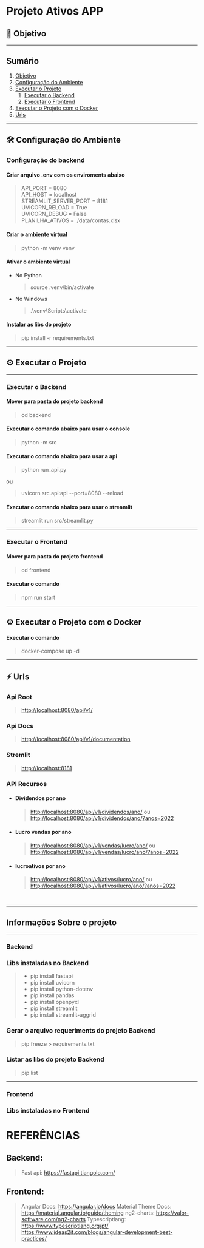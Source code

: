 # Projeto Ativos APP

## 🎯 Objetivo <a name="objetivo"></a>

>

---

## Sumário

1. [Objetivo](#objetivo)
2. [Configuração do Ambiente](#configuracao-ambiente)
3. [Executar o Projeto](#Executar-projeto)
    1. [Executar o Backend](#executar-backend)
    2. [Executar o Frontend](#executar-frontend)
4. [Executar o Projeto com o Docker](#Executar-projeto-docker)
4. [Urls](#urls)

---

## 🛠 Configuração do Ambiente <a name="configuracao-ambiente"></a>

### Configuração do backend <a name="configuracao-backend"></a>

#### Criar arquivo <b>.env</b> com os enviroments abaixo

> API_PORT = 8080 <br>
> API_HOST = localhost <br>
> STREAMLIT_SERVER_PORT = 8181 <br>
> UVICORN_RELOAD = True <br>
> UVICORN_DEBUG = False <br>
> PLANILHA_ATIVOS = ./data/contas.xlsx <br>

#### Criar o ambiente virtual

> python -m venv venv

#### Ativar o ambiente virtual

- No Python
    > source .venv/bin/activate

- No Windows
    > .\venv\Scripts\activate  

#### Instalar as libs do projeto

> pip install -r requirements.txt

---

## ⚙️ Executar o Projeto <a name="Executar-projeto"></a>

---

### Executar o Backend <a name="executar-backend"></a>

#### Mover para pasta do projeto backend

> cd backend

#### Executar o comando abaixo para usar o console

> python -m src

#### Executar o comando abaixo para usar a api

> python run_api.py

ou

> uvicorn src.api:api --port=8080 --reload

#### Executar o comando abaixo para usar o streamlit

> streamlit run src/streamlit.py

---

### Executar o Frontend <a name="executar-frontend"></a>

#### Mover para pasta do projeto frontend

> cd frontend

#### Executar o comando

> npm run start

---

## ⚙️ Executar o Projeto com o Docker <a name="Executar-projeto-docker"></a>

#### Executar o comando

> docker-compose up -d

---

## ⚡ Urls <a name="urls"></a>

### Api Root

> <http://localhost:8080/api/v1/>

### Api Docs

> <http://localhost:8080/api/v1/documentation>

### Stremlit

> <http://localhost:8181>

### API Recursos

- #### Dividendos por ano

    > <http://localhost:8080/api/v1/dividendos/ano/>
        ou
    > <http://localhost:8080/api/v1/dividendos/ano/?anos=2022>

- #### Lucro vendas por ano

    > <http://localhost:8080/api/v1/vendas/lucro/ano/>
        ou
    > <http://localhost:8080/api/v1/vendas/lucro/ano/?anos=2022>

- #### lucroativos por ano

    > <http://localhost:8080/api/v1/ativos/lucro/ano/>
        ou
    > <http://localhost:8080/api/v1/ativos/lucro/ano/?anos=2022>

<br />

---

## Informações Sobre o projeto

---

### Backend

### Libs instaladas no Backend

> - pip install fastapi
> - pip install uvicorn
> - pip install python-dotenv
> - pip install pandas
> - pip install openpyxl
> - pip install streamlit
> - pip install streamlit-aggrid

### Gerar o arquivo requeriments do projeto Backend

> pip freeze > requirements.txt

### Listar as libs do projeto Backend

> pip list

---

### Frontend

### Libs instaladas no Frontend

<!-- ### Comandos Docker

> docker builder prune -f 
> docker system df  
> docker-compose build --no-cache

-->
<!-- pasta do nginx onde fica os arquivos do app 
>/usr/share/nginx/html/ -->


# REFERÊNCIAS

## Backend:

> Fast api: <https://fastapi.tiangolo.com/>

## Frontend:

> Angular Docs: <https://angular.io/docs>
> Material Theme Docs: <https://material.angular.io/guide/theming>
> ng2-charts: <https://valor-software.com/ng2-charts>
> Typescriptlang: <https://www.typescriptlang.org/pt/>
> <https://www.ideas2it.com/blogs/angular-development-best-practices/>
